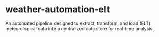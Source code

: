 # weather-automation-elt
An automated pipeline designed to extract, transform, and load (ELT) meteorological data into a centralized data store for real-time analysis.
